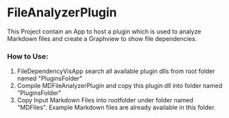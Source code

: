 # FileAnalyzerPlugin

This Project contain an App to host a plugin which is used to analyze Markdown files and create a Graphview to show file dependencies.

### How to Use:
1. FileDependencyVisApp search all available plugin dlls from root folder named "PluginsFolder"
2. Compile MDFileAnalyzerPlugin and copy this plugin dll into folder named "PluginsFolder"
3. Copy Input Markdown Files into rootfolder under folder named "MDFIles". Example Markdown files are already available in this folder.
